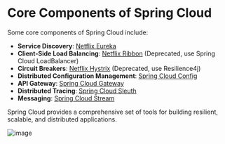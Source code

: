 # Core Components of Spring Cloud

Some core components of Spring Cloud include:

- **Service Discovery**: [Netflix Eureka](https://github.com/Netflix/eureka)
- **Client-Side Load Balancing**: [Netflix Ribbon](https://github.com/Netflix/ribbon) (Deprecated, use Spring Cloud LoadBalancer)
- **Circuit Breakers**: [Netflix Hystrix](https://github.com/Netflix/Hystrix) (Deprecated, use Resilience4j)
- **Distributed Configuration Management**: [Spring Cloud Config](https://spring.io/projects/spring-cloud-config)
- **API Gateway**: [Spring Cloud Gateway](https://spring.io/projects/spring-cloud-gateway)
- **Distributed Tracing**: [Spring Cloud Sleuth](https://spring.io/projects/spring-cloud-sleuth)
- **Messaging**: [Spring Cloud Stream](https://spring.io/projects/spring-cloud-stream)

Spring Cloud provides a comprehensive set of tools for building resilient, scalable, and distributed applications.

![image](https://github.com/user-attachments/assets/fe28b88f-ab5e-4e91-9756-81b8b7efcc37)
